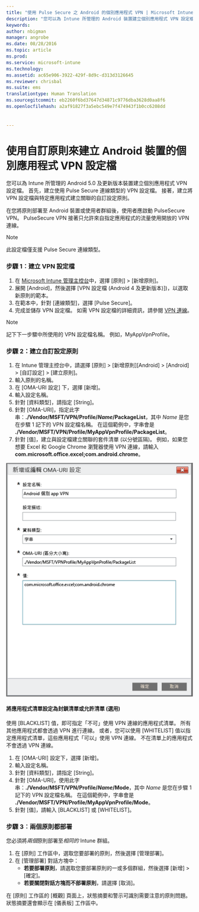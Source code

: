 ```yaml
---
title: "使用 Pulse Secure 之 Android 的個別應用程式 VPN | Microsoft Intune"
description: "您可以為 Intune 所管理的 Android 裝置建立個別應用程式 VPN 設定檔。"
keywords: 
author: nbigman
manager: angrobe
ms.date: 08/28/2016
ms.topic: article
ms.prod: 
ms.service: microsoft-intune
ms.technology: 
ms.assetid: ac65e906-3922-429f-8d9c-d313d3126645
ms.reviewer: chrisbal
ms.suite: ems
translationtype: Human Translation
ms.sourcegitcommit: eb2260f6bd37647d34871c9776dba3628d0aa8f6
ms.openlocfilehash: a2af91827f3a5ebc549e7f474943f1b0cc6208dd


---
```


# 使用自訂原則來建立 Android 裝置的個別應用程式 VPN 設定檔

您可以為 Intune 所管理的 Android 5.0 及更新版本裝置建立個別應用程式 VPN 設定檔。 首先，建立使用 Pulse Secure 連線類型的 VPN 設定檔。 接著，建立將 VPN 設定檔與特定應用程式建立關聯的自訂設定原則。 

在您將原則部署至 Android 裝置或使用者群組後，使用者應啟動 PulseSecure VPN。 PulseSecure VPN 接著只允許來自指定應用程式的流量使用開放的 VPN 連線。

> [!NOTE]
>
> 此設定檔僅支援 Pulse Secure 連線類型。


### 步驟 1︰建立 VPN 設定檔

1. 在 [Microsoft Intune 管理主控台](https://manage.microsoft.com)中，選擇 [原則] > [新增原則]。
2. 展開 [Android]，然後選擇 [VPN 設定檔 (Android 4 及更新版本)])，以選取新原則的範本。
3. 在範本中，針對 [連線類型]，選擇 [Pulse Secure]。
4. 完成並儲存 VPN 設定檔。 如需 VPN 設定檔的詳細資訊，請參閱 [VPN 連線](../deploy-use/vpn-connections-in-microsoft-intune.md)。

> [!NOTE]
>
> 記下下一步驟中所使用的 VPN 設定檔名稱。 例如，MyAppVpnProfile。

### 步驟 2：建立自訂設定原則

   1. 在 Intune 管理主控台中，請選擇 [原則] > [新增原則][Android] > [Android] > [自訂設定] > [建立原則]。
   2. 輸入原則的名稱。
   3. 在 [OMA-URI 設定] 下，選擇 [新增]。
   4. 輸入設定名稱。
   5. 針對 [資料類型]，請指定 [String]。
   6. 針對 [OMA-URI]，指定此字串：**./Vendor/MSFT/VPN/Profile/*Name*/PackageList**，其中 *Name* 是您在步驟 1 記下的 VPN 設定檔名稱。 在這個範例中，字串會是 **./Vendor/MSFT/VPN/Profile/MyAppVpnProfile/PackageList**。
   7.   針對 [值]，建立與設定檔建立關聯的套件清單 (以分號區隔)。 例如，如果您想要 Excel 和 Google Chrome 瀏覽器使用 VPN 連線，請輸入**com.microsoft.office.excel;com.android.chrome**。

![Android 個別應用程式 VPN 自訂原則範例](./media/android_per_app_vpn_oma_uri.png)

#### 將應用程式清單設定為封鎖清單或允許清單 (選用)
  使用 [BLACKLIST] 值，即可指定「不可」使用 VPN 連線的應用程式清單。 所有其他應用程式都會透過 VPN 進行連線。
或者，您可以使用 [WHITELIST] 值以指定應用程式清單，這些應用程式「可以」使用 VPN 連線。 不在清單上的應用程式不會透過 VPN 連線。
  1.    在 [OMA-URI] 設定下，選擇 [新增]。
  2.    輸入設定名稱。
  3.    針對 [資料類型]，請指定 [String]。
  4.    針對 [OMA-URI]，使用此字串：**./Vendor/MSFT/VPN/Profile/*Name*/Mode**，其中 *Name* 是您在步驟 1 記下的 VPN 設定檔名稱。 在這個範例中，字串會是 **./Vendor/MSFT/VPN/Profile/MyAppVpnProfile/Mode**。
  5.    針對 [值]，請輸入 [BLACKLIST] 或 [WHITELIST]。



### 步驟 3︰兩個原則都部署

您必須將*兩個*原則部署至*相同的* Intune 群組。

1.  在 [原則] 工作區中，選取您要部署的原則，然後選擇 [管理部署]。
2.  在 [管理部署]  對話方塊中：
    -   **若要部署原則**，請選取您要部署原則的一或多個群組，然後選擇 [新增] > [確定]。
    -   **若要關閉對話方塊而不部署原則**，請選擇 [取消]。

在 [原則]  工作區的 [概觀]  頁面上，狀態摘要和警示可識別需要注意的原則問題。 狀態摘要還會顯示在 [儀表板] 工作區中。



<!--HONumber=Aug16_HO5-->


